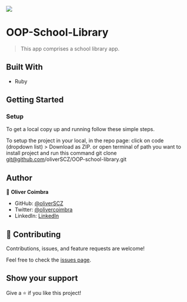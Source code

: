 ![](https://img.shields.io/badge/Microverse-blueviolet)

# OOP-School-Library

> This app comprises a school library app.


## Built With

- Ruby

## Getting Started

### Setup

To get a local copy up and running follow these simple steps.

To setup the project in your local, in the repo page: click on code (dropdown list) > Download as ZIP. or open terminal of path you want to install project and run this command
git clone git@github.com/oliverSCZ/OOP-school-library.git

## Author

👤 **Oliver Coimbra**

- GitHub: [@oliverSCZ](https://github.com/oliverSCZ)
- Twitter: [@olivercoimbra](https://twitter.com/olivercoimbra)
- LinkedIn: [LinkedIn](https://www.linkedin.com/in/olivercoimbra)

## 🤝 Contributing

Contributions, issues, and feature requests are welcome!

Feel free to check the [issues page](../../issues/).

## Show your support

Give a ⭐️ if you like this project!
